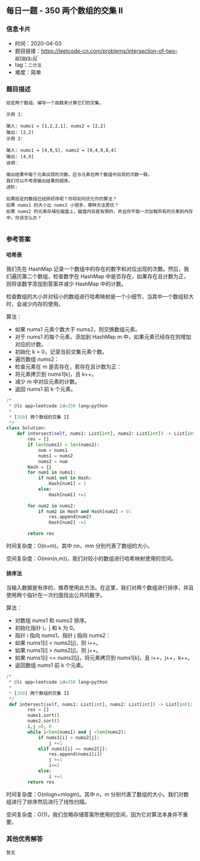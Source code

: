 ## 每日一题 - 350 两个数组的交集 II

### 信息卡片

- 时间：2020-04-03
- 题目链接：https://leetcode-cn.com/problems/intersection-of-two-arrays-ii/
- tag：`二分法`
- 难度：简单

### 题目描述

```
给定两个数组，编写一个函数来计算它们的交集。

示例 1:

输入: nums1 = [1,2,2,1], nums2 = [2,2]
输出: [2,2]
示例 2:

输入: nums1 = [4,9,5], nums2 = [9,4,9,8,4]
输出: [4,9]
说明：

输出结果中每个元素出现的次数，应与元素在两个数组中出现的次数一致。
我们可以不考虑输出结果的顺序。
进阶:

如果给定的数组已经排好序呢？你将如何优化你的算法？
如果 nums1 的大小比 nums2 小很多，哪种方法更优？
如果 nums2 的元素存储在磁盘上，磁盘内存是有限的，并且你不能一次加载所有的元素到内存中，你该怎么办？
 
```

### 参考答案

#### 哈希表

我们先在 HashMap 记录一个数组中的存在的数字和对应出现的次数。然后，我们遍历第二个数组，检查数字在 HashMap 中是否存在，如果存在且计数为正，则将该数字添加到答案并减少 HashMap 中的计数。

检查数组的大小并对较小的数组进行哈希映射是一个小细节，当其中一个数组较大时，会减少内存的使用。

算法：

 - 如果 nums1 元素个数大于 nums2，则交换数组元素。
 - 对于 nums1 的每个元素，添加到 HashMap m 中，如果元素已经存在则增加对应的计数。
 - 初始化 k = 0，记录当前交集元素个数。
 - 遍历数组 nums2：
 - 检查元素在 m 是否存在，若存在且计数为正：
 - 将元素拷贝到 nums1[k]，且 k++。
 - 减少 m 中对应元素的计数。
 - 返回 nums1 前 k 个元素。


```python
/*
 * @lc app=leetcode id=350 lang=python
 *
 * [350] 两个数组的交集 II
 */
class Solution:
    def intersect(self, nums1: List[int], nums2: List[int]) -> List[int]:
        res = []
        if len(nums1) > len(nums2):
            num = nums1
            nums1 = nums2
            nums2 = num
        Hash = {}
        for num1 in nums1:
            if num1 not in Hash:
                Hash[num1] = 1
            else:
                Hash[num1] +=1
        
        for num2 in nums2:
            if num2 in Hash and Hash[num2] > 0:
                res.append(num2)
                Hash[num2] -=1
        
        return res
```

时间复杂度：O(n+m)。其中 nn，mm 分别代表了数组的大小。

空间复杂度：O(min(n,m))，我们对较小的数组进行哈希映射使用的空间。


#### 排序法

当输入数据是有序的，推荐使用此方法。在这里，我们对两个数组进行排序，并且使用两个指针在一次扫面找出公共的数字。

算法：

 - 对数组 nums1 和 nums2 排序。
 - 初始化指针 i，j 和 k 为 0。
 - 指针 i 指向 nums1，指针 j 指向 nums2：
 - 如果 nums1[i] < nums2[j]，则 i++。
 - 如果 nums1[i] > nums2[j]，则 j++。
 - 如果 nums1[i] == nums2[j]，将元素拷贝到 nums1[k]，且 i++，j++，k++。
 - 返回数组 nums1 前 k 个元素。

 

```python
/*
 * @lc app=leetcode id=350 lang=python
 *
 * [350] 两个数组的交集 II
 */
 def intersect(self, nums1: List[int], nums2: List[int]) -> List[int]:
        res = []
        nums1.sort()
        nums2.sort()
        i,j =0, 0 
        while i<len(nums1) and j <len(nums2):
            if nums1[i] > nums2[j]:
                j +=1
            elif nums1[i] == nums2[j]:
                res.append(nums1[i])
                j +=1
                i+=1
            else:
                i +=1
        return res
```

时间复杂度：O(nlogn+mlogm)。其中 n，m 分别代表了数组的大小。我们对数组进行了排序然后进行了线性扫描。

空间复杂度：O(1)，我们忽略存储答案所使用的空间，因为它对算法本身并不重要。



### 其他优秀解答

```
暂无
```



